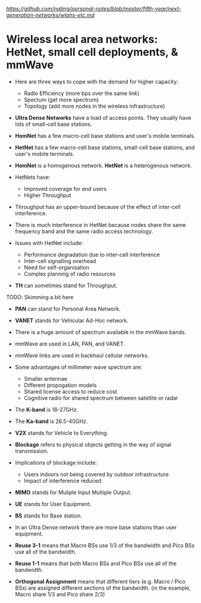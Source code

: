 
*https://github.com/nating/personal-notes/blob/master/fifth-year/next-generation-networks/wlans-etc.md*

# Wireless local area networks: HetNet, small cell deployments, & mmWave

* Here are three ways to cope with the demand for higher capacity:
  * Radio Efficiency (more bps over the same link)
  * Spectum (get more spectrum)
  * Topology (add more nodes in the wireless infrastructure)

* **Ultra Dense Networks** have a load of access points. They usually have lots of small-cell base stations.

* **HomNet** has a few macro-cell base stations and user's mobile terminals.

* **HetNet** has a few macro-cell base stations, small-cell base stations, and user's mobile terminals.

* **HomNet** is a homogenous network. **HetNet** is a heterogenous network.

* HetNets have:
  * Improved coverage for end users
  * Higher Throughput

* Throughput has an upper-bound because of the effect of inter-cell interference.

* There is much interference in HetNet because nodes share the same frequency band and the same radio access technology.

* Issues with HetNet include:
  * Performance degradation due to inter-cell interference
  * Inter-cell signalling overhead
  * Need for self-organisation
  * Complex planning of radio resources

* **TH** can sometimes stand for Throughput.

TODO: Skimming a bit here

* **PAN** can stand for Personal Area Network.

* **VANET** stands for Vehicular Ad-Hoc network.

* There is a huge amount of spectrum available in the mmWave bands.

* mmWave are used in LAN, PAN, and VANET.

* mmWave links are used in backhaul cellular networks.

* Some advantages of millimeter wave spectrum are:
  * Smaller antennae
  * Different propogation models
  * Shared license access to reduce cost
  * Cognitive radio for shared spectrum between satellite or radar

* The **K-band** is 18-27GHz.

* The **Ka-band** is 26.5-40GHz.

* **V2X** stands for Vehicle to Everything.

* **Blockage** refers to physical objects getting in the way of signal transmission.

* Implications of blockage include:
  * Users indoors not being covered by outdoor infrastructure
  * Impact of interference reduced

* **MIMO** stands for Muliple Input Multiple Output.

* **UE** stands for User Equipment.

* **BS** stands for Base station.

* In an Ultra Dense network there are more base stations than user equipment.

* **Reuse 3-1** means that Macro BSs use 1/3 of the bandwidth and Pico BSs use all of the bandwidth.

* **Reuse 1-1** means that both Macro BSs and Pico BSs use all of the bandwidth.

* **Orthogonal Assignment** means that different tiers (e.g. Macro / Pico BSs) are assigned different sections of the bandwidth. (in the example, Macro share 1/3 and Pico share 2/3)
